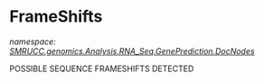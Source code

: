 ﻿# FrameShifts
_namespace: [SMRUCC.genomics.Analysis.RNA_Seq.GenePrediction.DocNodes](./index.md)_

POSSIBLE SEQUENCE FRAMESHIFTS DETECTED





